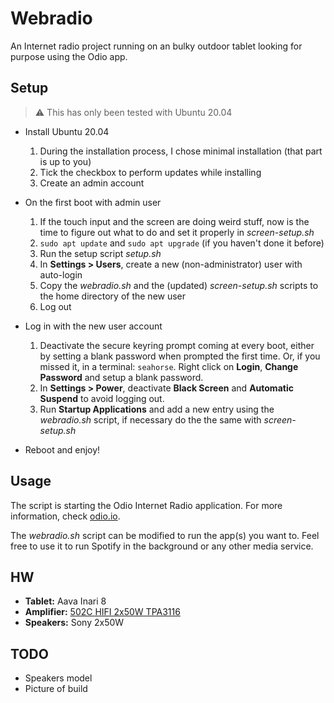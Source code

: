 # Webradio
An Internet radio project running on an bulky outdoor tablet looking for purpose using the Odio app.

## Setup
> :warning: This has only been tested with Ubuntu 20.04

* Install Ubuntu 20.04
  1. During the installation process, I chose minimal installation (that part is up to you)
  1. Tick the checkbox to perform updates while installing
  1. Create an admin account

* On the first boot with admin user
  1. If the touch input and the screen are doing weird stuff, now is the time to figure out what to do and set it properly in _screen-setup.sh_
  1. `sudo apt update` and `sudo apt upgrade` (if you haven't done it before)
  1. Run the setup script _setup.sh_
  1. In **Settings > Users**, create a new (non-administrator) user with auto-login
  1. Copy the _webradio.sh_ and the (updated) _screen-setup.sh_ scripts to the home directory of the new user
  1. Log out

* Log in with the new user account
  1. Deactivate the secure keyring prompt coming at every boot, either by setting a blank password when prompted the first time. Or, if you missed it, in a terminal: `seahorse`. Right click on **Login**, **Change Password** and setup a blank password.
  1. In **Settings > Power**, deactivate **Black Screen** and **Automatic Suspend** to avoid logging out.
  1. Run **Startup Applications** and add a new entry using the _webradio.sh_ script, if necessary do the the same with _screen-setup.sh_

* Reboot and enjoy!

## Usage
The script is starting the Odio Internet Radio application. For more information, check [odio.io](https://odio.io/).

The _webradio.sh_ script can be modified to run the app(s) you want to. Feel free to use it to run Spotify in the background or any other media service.

## HW
* **Tablet:** Aava Inari 8
* **Amplifier:** [502C HIFI 2x50W TPA3116](https://www.banggood.com/502C-HIFI-2x50W-TPA3116-AUX+-bluetooth-5_0-HIFI-High-Power-Digital-Amplifier-Stereo-Board-AMP-Amplificador-Home-Theater-p-1582750.html?ID=6278569&cur_warehouse=UK)
* **Speakers:** Sony 2x50W

## TODO
- Speakers model
- Picture of build
